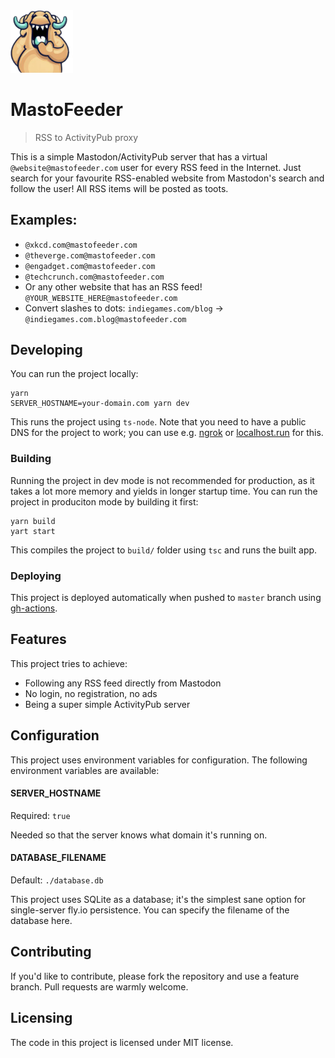 <img src="./logo.png" width="100" />

# MastoFeeder
> RSS to ActivityPub proxy

This is a simple Mastodon/ActivityPub server that has a virtual
`@website@mastofeeder.com` user for every RSS feed in the Internet. Just search
for your favourite RSS-enabled website from Mastodon's search and follow the
user! All RSS items will be posted as toots.

## Examples:

- `@xkcd.com@mastofeeder.com`
- `@theverge.com@mastofeeder.com`
- `@engadget.com@mastofeeder.com`
- `@techcrunch.com@mastofeeder.com`
- Or any other website that has an RSS feed! `@YOUR_WEBSITE_HERE@mastofeeder.com`
- Convert slashes to dots: `indiegames.com/blog` -> `@indiegames.com.blog@mastofeeder.com`

## Developing

You can run the project locally:

```shell
yarn
SERVER_HOSTNAME=your-domain.com yarn dev
```

This runs the project using `ts-node`. Note that you need to have a public DNS
for the project to work; you can use e.g. [ngrok](https://ngrok.com/) or
[localhost.run](https://localhost.run/) for this.

### Building

Running the project in dev mode is not recommended for production, as it takes a
lot more memory and yields in longer startup time. You can run the project in
produciton mode by building it first:

```shell
yarn build
yart start
```

This compiles the project to `build/` folder using `tsc` and runs the built app.

### Deploying

This project is deployed automatically when pushed to `master` branch using
[gh-actions](./.github/workflows/fly.yml).

## Features

This project tries to achieve:
* Following any RSS feed directly from Mastodon
* No login, no registration, no ads
* Being a super simple ActivityPub server

## Configuration

This project uses environment variables for configuration. The following
environment variables are available:

#### SERVER_HOSTNAME
Required: `true`

Needed so that the server knows what domain it's running on.

#### DATABASE_FILENAME
Default: `./database.db`

This project uses SQLite as a database; it's the simplest sane option for
single-server fly.io persistence. You can specify the filename of the database
here.

## Contributing

If you'd like to contribute, please fork the repository and use a feature
branch. Pull requests are warmly welcome.

## Licensing

The code in this project is licensed under MIT license.

